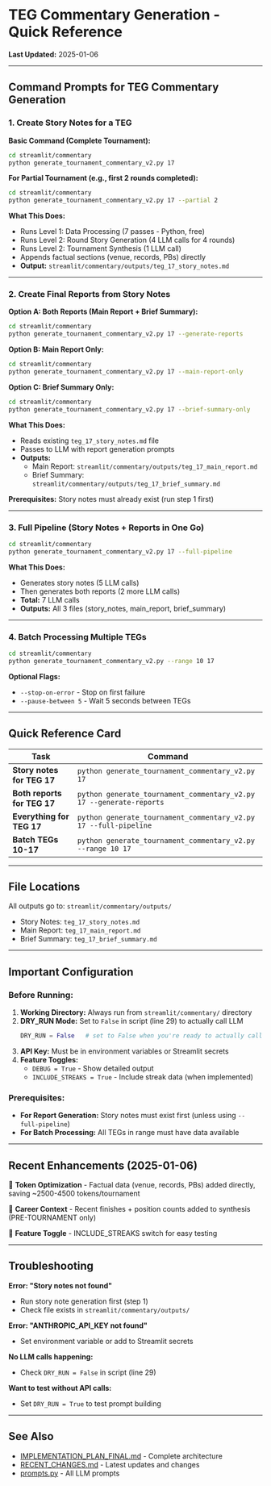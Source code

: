 # TEG Commentary Generation - Quick Reference

**Last Updated:** 2025-01-06

---

## Command Prompts for TEG Commentary Generation

### 1. Create Story Notes for a TEG

**Basic Command (Complete Tournament):**
```bash
cd streamlit/commentary
python generate_tournament_commentary_v2.py 17
```

**For Partial Tournament (e.g., first 2 rounds completed):**
```bash
cd streamlit/commentary
python generate_tournament_commentary_v2.py 17 --partial 2
```

**What This Does:**
- Runs Level 1: Data Processing (7 passes - Python, free)
- Runs Level 2: Round Story Generation (4 LLM calls for 4 rounds)
- Runs Level 2: Tournament Synthesis (1 LLM call)
- Appends factual sections (venue, records, PBs) directly
- **Output:** `streamlit/commentary/outputs/teg_17_story_notes.md`

---

### 2. Create Final Reports from Story Notes

**Option A: Both Reports (Main Report + Brief Summary):**
```bash
cd streamlit/commentary
python generate_tournament_commentary_v2.py 17 --generate-reports
```

**Option B: Main Report Only:**
```bash
cd streamlit/commentary
python generate_tournament_commentary_v2.py 17 --main-report-only
```

**Option C: Brief Summary Only:**
```bash
cd streamlit/commentary
python generate_tournament_commentary_v2.py 17 --brief-summary-only
```

**What This Does:**
- Reads existing `teg_17_story_notes.md` file
- Passes to LLM with report generation prompts
- **Outputs:**
  - Main Report: `streamlit/commentary/outputs/teg_17_main_report.md`
  - Brief Summary: `streamlit/commentary/outputs/teg_17_brief_summary.md`

**Prerequisites:** Story notes must already exist (run step 1 first)

---

### 3. Full Pipeline (Story Notes + Reports in One Go)

```bash
cd streamlit/commentary
python generate_tournament_commentary_v2.py 17 --full-pipeline
```

**What This Does:**
- Generates story notes (5 LLM calls)
- Then generates both reports (2 more LLM calls)
- **Total:** 7 LLM calls
- **Outputs:** All 3 files (story_notes, main_report, brief_summary)

---

### 4. Batch Processing Multiple TEGs

```bash
cd streamlit/commentary
python generate_tournament_commentary_v2.py --range 10 17
```

**Optional Flags:**
- `--stop-on-error` - Stop on first failure
- `--pause-between 5` - Wait 5 seconds between TEGs

---

## Quick Reference Card

| Task | Command |
|------|---------|
| **Story notes for TEG 17** | `python generate_tournament_commentary_v2.py 17` |
| **Both reports for TEG 17** | `python generate_tournament_commentary_v2.py 17 --generate-reports` |
| **Everything for TEG 17** | `python generate_tournament_commentary_v2.py 17 --full-pipeline` |
| **Batch TEGs 10-17** | `python generate_tournament_commentary_v2.py --range 10 17` |

---

## File Locations

All outputs go to: `streamlit/commentary/outputs/`

- Story Notes: `teg_17_story_notes.md`
- Main Report: `teg_17_main_report.md`
- Brief Summary: `teg_17_brief_summary.md`

---

## Important Configuration

### Before Running:

1. **Working Directory:** Always run from `streamlit/commentary/` directory
2. **DRY_RUN Mode:** Set to `False` in script (line 29) to actually call LLM
   ```python
   DRY_RUN = False   # set to False when you're ready to actually call the LLM
   ```
3. **API Key:** Must be in environment variables or Streamlit secrets
4. **Feature Toggles:**
   - `DEBUG = True` - Show detailed output
   - `INCLUDE_STREAKS = True` - Include streak data (when implemented)

### Prerequisites:

- **For Report Generation:** Story notes must exist first (unless using `--full-pipeline`)
- **For Batch Processing:** All TEGs in range must have data available

---

## Recent Enhancements (2025-01-06)

 **Token Optimization** - Factual data (venue, records, PBs) added directly, saving ~2500-4500 tokens/tournament

 **Career Context** - Recent finishes + position counts added to synthesis (PRE-TOURNAMENT only)

 **Feature Toggle** - INCLUDE_STREAKS switch for easy testing

---

## Troubleshooting

**Error: "Story notes not found"**
- Run story note generation first (step 1)
- Check file exists in `streamlit/commentary/outputs/`

**Error: "ANTHROPIC_API_KEY not found"**
- Set environment variable or add to Streamlit secrets

**No LLM calls happening:**
- Check `DRY_RUN = False` in script (line 29)

**Want to test without API calls:**
- Set `DRY_RUN = True` to test prompt building

---

## See Also

- [IMPLEMENTATION_PLAN_FINAL.md](IMPLEMENTATION_PLAN_FINAL.md) - Complete architecture
- [RECENT_CHANGES.md](RECENT_CHANGES.md) - Latest updates and changes
- [prompts.py](prompts.py) - All LLM prompts
